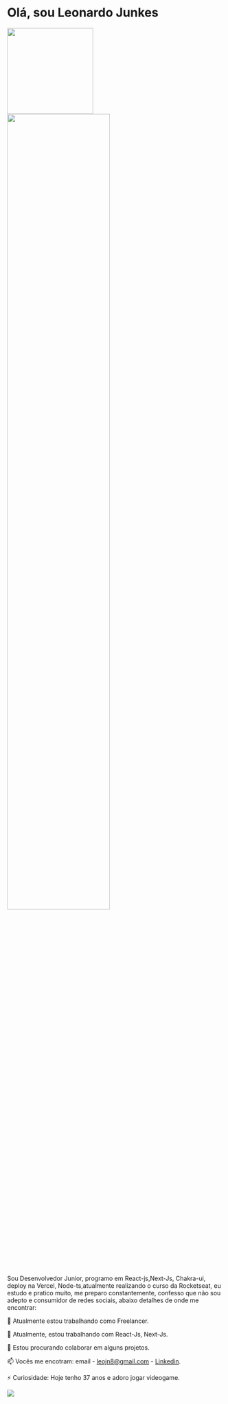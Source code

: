 
# Olá, sou Leonardo Junkes 

   

<p>
<img width="200" src="https://media-exp1.licdn.com/dms/image/C4E03AQGu-kQaNnaArA/profile-displayphoto-shrink_200_200/0/1640278774900?e=1646265600&v=beta&t=CbWzPUHYY-5rcVWIIHKSlCxt65dgJD7BCAndVfs2kT0"/><img width="68.9%" src="https://encrypted-tbn0.gstatic.com/images?q=tbn%3AANd9GcS2pxzqXm2nRBfoIoafbQNgVymR8SheJ5GAUw&usqp=CAU">
</p>
 <p>
 Sou Desenvolvedor Junior, programo em React-js,Next-Js, Chakra-ui, deploy na Vercel, Node-ts,atualmente realizando o curso da Rocketseat, eu estudo e pratico muito, me preparo constantemente, confesso que não sou adepto e consumidor de redes sociais, abaixo detalhes de onde me encontrar: 

</br>

🔭 Atualmente estou trabalhando como Freelancer.

🌱 Atualmente, estou trabalhando com React-Js, Next-Js.

👯 Estou procurando colaborar em alguns projetos.

📫 Vocês me encotram: email - leojn8@gmail.com
                          - [Linkedin](https://www.linkedin.com/in/leonardo-junkes-nicolodelli-88089866/).

⚡ Curiosidade: Hoje tenho 37 anos e adoro jogar videogame.

![](https://komarev.com/ghpvc/?username=Leojunkes&style=flat-square&color=blueviolet)
</p>



